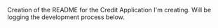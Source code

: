 Creation of the README for the Credit Application I'm creating.
Will be logging the development process below.

